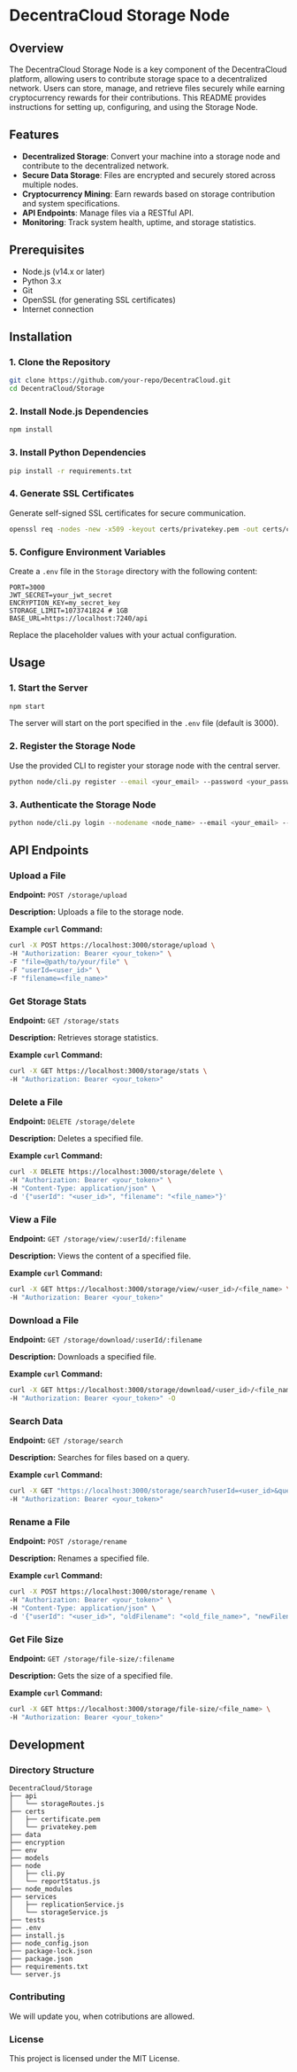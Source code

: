 # DecentraCloud Storage Node

## Overview

The DecentraCloud Storage Node is a key component of the DecentraCloud platform, allowing users to contribute storage space to a decentralized network. Users can store, manage, and retrieve files securely while earning cryptocurrency rewards for their contributions. This README provides instructions for setting up, configuring, and using the Storage Node.

## Features

- **Decentralized Storage**: Convert your machine into a storage node and contribute to the decentralized network.
- **Secure Data Storage**: Files are encrypted and securely stored across multiple nodes.
- **Cryptocurrency Mining**: Earn rewards based on storage contribution and system specifications.
- **API Endpoints**: Manage files via a RESTful API.
- **Monitoring**: Track system health, uptime, and storage statistics.

## Prerequisites

- Node.js (v14.x or later)
- Python 3.x
- Git
- OpenSSL (for generating SSL certificates)
- Internet connection

## Installation

### 1. Clone the Repository

```sh
git clone https://github.com/your-repo/DecentraCloud.git
cd DecentraCloud/Storage
```

### 2. Install Node.js Dependencies

```sh
npm install
```

### 3. Install Python Dependencies

```sh
pip install -r requirements.txt
```

### 4. Generate SSL Certificates

Generate self-signed SSL certificates for secure communication.

```sh
openssl req -nodes -new -x509 -keyout certs/privatekey.pem -out certs/certificate.pem
```

### 5. Configure Environment Variables

Create a `.env` file in the `Storage` directory with the following content:

```plaintext
PORT=3000
JWT_SECRET=your_jwt_secret
ENCRYPTION_KEY=my_secret_key
STORAGE_LIMIT=1073741824 # 1GB
BASE_URL=https://localhost:7240/api
```

Replace the placeholder values with your actual configuration.

## Usage

### 1. Start the Server

```sh
npm start
```

The server will start on the port specified in the `.env` file (default is 3000).

### 2. Register the Storage Node

Use the provided CLI to register your storage node with the central server.

```sh
python node/cli.py register --email <your_email> --password <your_password> --storage <storage_space_in_GB> --nodename <node_name>
```

### 3. Authenticate the Storage Node

```sh
python node/cli.py login --nodename <node_name> --email <your_email> --password <your_password> --port <node_port>
```

## API Endpoints

### Upload a File

**Endpoint:** `POST /storage/upload`

**Description:** Uploads a file to the storage node.

**Example `curl` Command:**

```sh
curl -X POST https://localhost:3000/storage/upload \
-H "Authorization: Bearer <your_token>" \
-F "file=@path/to/your/file" \
-F "userId=<user_id>" \
-F "filename=<file_name>"
```

### Get Storage Stats

**Endpoint:** `GET /storage/stats`

**Description:** Retrieves storage statistics.

**Example `curl` Command:**

```sh
curl -X GET https://localhost:3000/storage/stats \
-H "Authorization: Bearer <your_token>"
```

### Delete a File

**Endpoint:** `DELETE /storage/delete`

**Description:** Deletes a specified file.

**Example `curl` Command:**

```sh
curl -X DELETE https://localhost:3000/storage/delete \
-H "Authorization: Bearer <your_token>" \
-H "Content-Type: application/json" \
-d '{"userId": "<user_id>", "filename": "<file_name>"}'
```

### View a File

**Endpoint:** `GET /storage/view/:userId/:filename`

**Description:** Views the content of a specified file.

**Example `curl` Command:**

```sh
curl -X GET https://localhost:3000/storage/view/<user_id>/<file_name> \
-H "Authorization: Bearer <your_token>"
```

### Download a File

**Endpoint:** `GET /storage/download/:userId/:filename`

**Description:** Downloads a specified file.

**Example `curl` Command:**

```sh
curl -X GET https://localhost:3000/storage/download/<user_id>/<file_name> \
-H "Authorization: Bearer <your_token>" -O
```

### Search Data

**Endpoint:** `GET /storage/search`

**Description:** Searches for files based on a query.

**Example `curl` Command:**

```sh
curl -X GET "https://localhost:3000/storage/search?userId=<user_id>&query=<search_query>" \
-H "Authorization: Bearer <your_token>"
```

### Rename a File

**Endpoint:** `POST /storage/rename`

**Description:** Renames a specified file.

**Example `curl` Command:**

```sh
curl -X POST https://localhost:3000/storage/rename \
-H "Authorization: Bearer <your_token>" \
-H "Content-Type: application/json" \
-d '{"userId": "<user_id>", "oldFilename": "<old_file_name>", "newFilename": "<new_file_name>"}'
```

### Get File Size

**Endpoint:** `GET /storage/file-size/:filename`

**Description:** Gets the size of a specified file.

**Example `curl` Command:**

```sh
curl -X GET https://localhost:3000/storage/file-size/<file_name> \
-H "Authorization: Bearer <your_token>"
```

## Development

### Directory Structure

```
DecentraCloud/Storage
├── api
│   └── storageRoutes.js
├── certs
│   ├── certificate.pem
│   └── privatekey.pem
├── data
├── encryption
├── env
├── models
├── node
│   ├── cli.py
│   └── reportStatus.js
├── node_modules
├── services
│   ├── replicationService.js
│   └── storageService.js
├── tests
├── .env
├── install.js
├── node_config.json
├── package-lock.json
├── package.json
├── requirements.txt
└── server.js
```

### Contributing

We will update you, when cotributions are allowed.

### License

This project is licensed under the MIT License.